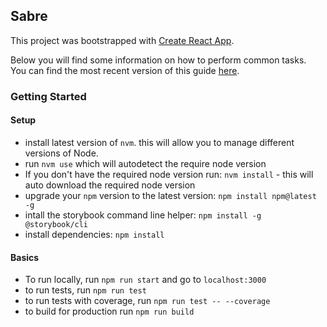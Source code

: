 ## Sabre

This project was bootstrapped with [Create React App](https://github.com/facebookincubator/create-react-app).

Below you will find some information on how to perform common tasks.<br>
You can find the most recent version of this guide [here](https://github.com/facebookincubator/create-react-app/blob/master/packages/react-scripts/template/README.md).


### Getting Started

#### Setup
- install latest version of `nvm`.  this will allow you to manage different versions of Node.
- run `nvm use` which will autodetect the require node version
- If you don't have the required node version run: `nvm install` - this will auto download the required node version
- upgrade your `npm` version to the latest version: `npm install npm@latest -g`
- intall the storybook command line helper: `npm install -g @storybook/cli`
- install dependencies: `npm install`

#### Basics
- To run locally, run `npm run start` and go to `localhost:3000`
- to run tests, run `npm run test`
- to run tests with coverage, run `npm run test -- --coverage`
- to build for production run `npm run build`
